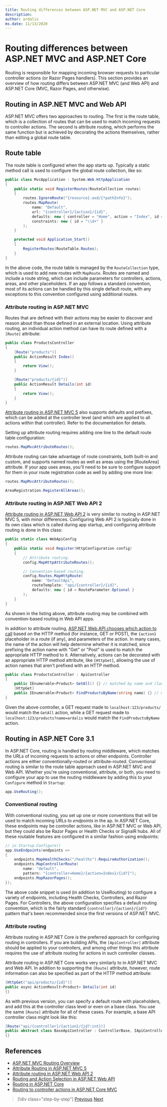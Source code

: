 ```yaml
---
title: Routing differences between ASP.NET MVC and ASP.NET Core
description: 
author: ardalis
ms.date: 11/13/2020
---
```


# Routing differences between ASP.NET MVC and ASP.NET Core

Routing is responsible for mapping incoming browser requests to particular controller actions (or Razor Pages handlers). This section provides an overview of how routing differs between ASP.NET MVC (and Web API) and ASP.NET Core (MVC, Razor Pages, and otherwise).

## Routing in ASP.NET MVC and Web API

ASP.NET MVC offers two approaches to routing. The first is the route table, which is a collection of routes that can be used to match incoming requests to controller actions. The second is attribute routing, which performs the same function but is achieved by decorating the actions themselves, rather than editing a global route table.

## Route table

The route table is configured when the app starts up. Typically a static method call is used to configure the global route collection, like so:

```csharp
public class MvcApplication : System.Web.HttpApplication
{
    public static void RegisterRoutes(RouteCollection routes)
    {
        routes.IgnoreRoute("{resource}.axd/{*pathInfo}");
        routes.MapRoute(
            name: "Default",
            url: "{controller}/{action}/{id}",
            defaults: new { controller = "Home", action = "Index", id = "" },
            constraints: new { id = "\\d+" }
        );
    }

    protected void Application_Start()
    {
        RegisterRoutes(RouteTable.Routes);
    }
}
```

In the above code, the route table is managed by the `RouteCollection` type, which is used to add new routes with `MapRoute`. Routes are named and include a route string, which can include parameters for controllers, actions, areas, and other placeholders. If an app follows a standard convention, most of its actions can be handled by this single default route, with any exceptions to this convention configured using additional routes.

### Attribute routing in ASP.NET MVC

Routes that are defined with their actions may be easier to discover and reason about than those defined in an external location. Using attribute routing, an individual action method can have its route defined with a `[Route]` attribute:

```csharp
public class ProductsController
{
    [Route("products")]
    public ActionResult Index()
    {
        return View();
    }

    [Route("products/{id}")]
    public ActionResult Details(int id)
    {
        return View();
    }
}
```

[Attribute routing in ASP.NET MVC 5](https://devblogs.microsoft.com/aspnet/attribute-routing-in-asp-net-mvc-5/) also supports defaults and prefixes, which can be added at the controller level (and which are applied to all actions within that controller). Refer to the documentation for details.

Setting up attribute routing requires adding one line to the default route table configuration:

```csharp
routes.MapMvcAttributeRoutes();
```

Attribute routing can take advantage of route constraints, both built-in and custom, and supports named routes as well as areas using the [RouteArea] attribute. If your app uses areas, you'll need to be sure to configure support for them in your route registration code as well by adding one more line:

```csharp
routes.MapMvcAttributeRoutes();

AreaRegistration.RegisterAllAreas();
```

### Attribute routing in ASP.NET Web API 2

[Attribute routing in ASP.NET Web API 2](https://docs.microsoft.com/aspnet/web-api/overview/web-api-routing-and-actions/attribute-routing-in-web-api-2) is very similar to routing in ASP.NET MVC 5, with minor differences. Configuring Web API 2 is typically done in its own class which is called during app startup, and configuring attribute routing is done in this class:

```csharp
public static class WebApiConfig
{
    public static void Register(HttpConfiguration config)
    {
        // Attribute routing.
        config.MapHttpAttributeRoutes();

        // Convention-based routing.
        config.Routes.MapHttpRoute(
            name: "DefaultApi",
            routeTemplate: "api/{controller}/{id}",
            defaults: new { id = RouteParameter.Optional }
        );
    }
}
```

As shown in the listing above, attribute routing may be combined with convention-based routing in Web API apps.

In addition to attribute routing, [ASP.NET Web API chooses which action to call](https://docs.microsoft.com/aspnet/web-api/overview/web-api-routing-and-actions/routing-and-action-selection) based on the HTTP method (for instance, GET or POST), the `{action}` placeholder in a route (if any), and parameters of the action. In many cases, the name of the action will help determine whether it is matched, since prefixing the action name with "Get" or "Post" is used to match the appropriate HTTP method to it. Alternatively, actions can be decorated with an appropriate HTTP method attribute, like `[HttpGet]`, allowing the use of action names that aren't prefixed with an HTTP method.

```csharp
public class ProductsController : ApiController
{
    public IEnumerable<Product> GetAll() {} // matched by name and (lack of) parameters
    [HttpGet]
    public IEnumerable<Product> FindProductsByName(string name) {} // matched by GET and string parameter
}
```

Given the above controller, a GET request made to `localhost:123/products/` would match the `GetAll` action, while a GET request made to `localhost:123/products?name=ardalis` would match the `FindProductsByName` action.

## Routing in ASP.NET Core 3.1

In ASP.NET Core, routing is handled by routing middleware, which matches the URLs of incoming requests to actions or other endpoints. Controller actions are either conventionally-routed or attribute-routed. Conventional routing is similar to the route table approach used in ASP.NET MVC and Web API. Whether you're using conventional, attribute, or both, you need to configure your app to use the routing middleware by adding this to your `Configure` method in `Startup`:

```csharp
app.UseRouting();
```

### Conventional routing

With conventional routing, you set up one or more conventions that will be used to match incoming URLs to *endpoints* in the ap. In ASP.NET Core, these endpoints may be controller actions, like in ASP.NET MVC or Web API, but they could also be Razor Pages or Health Checks or SignalR hubs. All of these routable features are configured in a similar fashion using endpoints:

```csharp
// in Startup.Configure()
app.UseEndpoints(endpoints =>
{
    endpoints.MapHealthChecks("/healthz").RequireAuthorization();
    endpoints.MapControllerRoute(
        name: "default",
        pattern: "{controller=Home}/{action=Index}/{id?}");
    endpoints.MapRazorPages();
});
```

The above code snippet is used (in addition to UseRouting) to configure a variety of endpoints, including Health Checks, Controllers, and Razor Pages. For Controllers, the above configuration specifies a default routing convention, which is the fairly standard `{controller}/{action}/{id?}` pattern that's been recommended since the first versions of ASP.NET MVC.

### Attribute routing

Attribute routing in ASP.NET Core is the preferred approach for configuring routing in controllers. If you are building APIs, the `[ApiController]` attribute should be applied to your controllers, and among other things this attribute requires the use of attribute routing for actions in such controller classes.

Attribute routing in ASP.NET Core works very similarly to in ASP.NET MVC and Web API. In addition to supporting the `[Route]` attribute, however, route information can also be specified as part of the HTTP method attribute:

```csharp
[HttpGet("api/products/{id}")]
public async ActionResult<Product> Details(int id)
{}
```

As with previous version, you can specify a default route with placeholders, and add this at the controller class level or even on a base class. You use the same `[Route]` attribute for all of these cases. For example, a base API controller class might look like this:

```csharp
[Route("api/{controller}/{action}/{id?:int})]
public abstract class BaseApiController : ControllerBase, IApiController
{}
```

## References

- [ASP.NET MVC Routing Overview](https://docs.microsoft.com/aspnet/mvc/overview/older-versions-1/controllers-and-routing/asp-net-mvc-routing-overview-cs)
- [Attribute Routing in ASP.NET MVC 5](https://devblogs.microsoft.com/aspnet/attribute-routing-in-asp-net-mvc-5/)
- [Attribute routing in ASP.NET Web API 2](https://docs.microsoft.com/aspnet/web-api/overview/web-api-routing-and-actions/attribute-routing-in-web-api-2)
- [Routing and Action Selection in ASP.NET Web API](https://docs.microsoft.com/aspnet/web-api/overview/web-api-routing-and-actions/routing-and-action-selection)
- [Routing in ASP.NET Core](https://docs.microsoft.com/aspnet/core/fundamentals/routing)
- [Routing to controller actions in ASP.NET Core MVC](https://docs.microsoft.com/aspnet/core/mvc/controllers/routing)

>[!div class="step-by-step"]
>[Previous](configuration-differences.md)
>[Next](comparing-razor-pages-aspnet-mvc.md)
